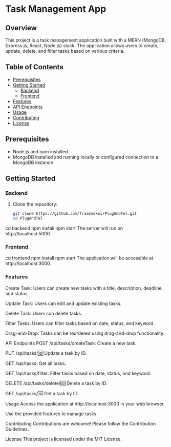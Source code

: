 # Task Management App

## Overview

This project is a task management application built with a MERN (MongoDB, Express.js, React, Node.js) stack. The application allows users to create, update, delete, and filter tasks based on various criteria.

## Table of Contents

- [Prerequisites](#prerequisites)
- [Getting Started](#getting-started)
  - [Backend](#backend)
  - [Frontend](#frontend)
- [Features](#features)
- [API Endpoints](#api-endpoints)
- [Usage](#usage)
- [Contributing](#contributing)
- [License](#license)

## Prerequisites

- Node.js and npm installed
- MongoDB installed and running locally or configured connection to a MongoDB instance

## Getting Started

### Backend

1. Clone the repository:

   ```bash
   git clone https://github.com/fraesmekni/PlugAndTel.git
   cd PlugAndTel
cd backend
npm install
npm start 
The server will run on http://localhost:5000.

### Frontend
cd frontend
npm install
npm start
The application will be accessible at http://localhost:3000.
### Features
Create Task: Users can create new tasks with a title, description, deadline, and status.

Update Task: Users can edit and update existing tasks.

Delete Task: Users can delete tasks.

Filter Tasks: Users can filter tasks based on date, status, and keyword.

Drag-and-Drop: Tasks can be reordered using drag-and-drop functionality.

API Endpoints
POST /api/tasks/createTask: Create a new task.

PUT /api/tasks/:id: Update a task by ID.

GET /api/tasks: Get all tasks.

GET /api/tasks/filter: Filter tasks based on date, status, and keyword.

DELETE /api/tasks/delete/:id: Delete a task by ID.

GET /api/tasks/:id: Get a task by ID.

Usage
Access the application at http://localhost:3000 in your web browser.

Use the provided features to manage tasks.

Contributing
Contributions are welcome! Please follow the Contribution Guidelines.

License
This project is licensed under the MIT License.
